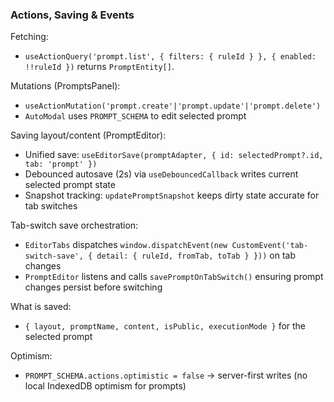 ### Actions, Saving & Events

Fetching:
- `useActionQuery('prompt.list', { filters: { ruleId } }, { enabled: !!ruleId })` returns `PromptEntity[]`.

Mutations (PromptsPanel):
- `useActionMutation('prompt.create'|'prompt.update'|'prompt.delete')`
- `AutoModal` uses `PROMPT_SCHEMA` to edit selected prompt

Saving layout/content (PromptEditor):
- Unified save: `useEditorSave(promptAdapter, { id: selectedPrompt?.id, tab: 'prompt' })`
- Debounced autosave (2s) via `useDebouncedCallback` writes current selected prompt state
- Snapshot tracking: `updatePromptSnapshot` keeps dirty state accurate for tab switches

Tab-switch save orchestration:
- `EditorTabs` dispatches `window.dispatchEvent(new CustomEvent('tab-switch-save', { detail: { ruleId, fromTab, toTab } }))` on tab changes
- `PromptEditor` listens and calls `savePromptOnTabSwitch()` ensuring prompt changes persist before switching

What is saved:
- `{ layout, promptName, content, isPublic, executionMode }` for the selected prompt

Optimism:
- `PROMPT_SCHEMA.actions.optimistic = false` → server-first writes (no local IndexedDB optimism for prompts)


